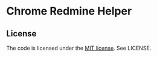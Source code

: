 # Chrome Redmine Helper

## License

The code is licensed under the [MIT license](http://choosealicense.com/licenses/mit/). See LICENSE.